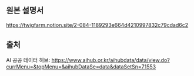 ## 원본 설명서
https://twigfarm.notion.site/2-084-1189293e664d4210997832c79cdad6c2  
## 출처
AI 공공 데이터 허브: https://www.aihub.or.kr/aihubdata/data/view.do?currMenu=&topMenu=&aihubDataSe=data&dataSetSn=71553
